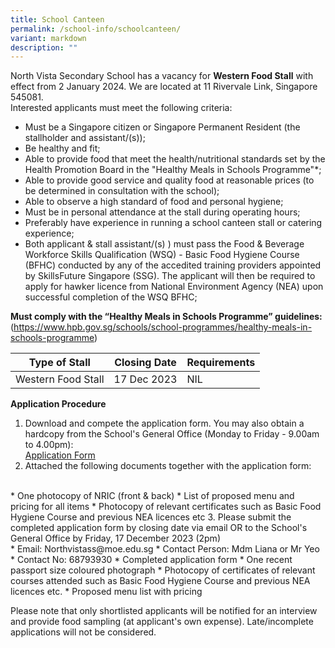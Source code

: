 ```yaml
---
title: School Canteen
permalink: /school-info/schoolcanteen/
variant: markdown
description: ""
---
```

North Vista Secondary School has a vacancy for **Western Food Stall** with effect from 2 January 2024. We are located at 11 Rivervale Link, Singapore 545081. <br>
Interested applicants must meet the following criteria:

* Must be a Singapore citizen or Singapore Permanent Resident (the stallholder and assistant/(s));
* Be healthy and fit;
* Able to provide food that meet the health/nutritional standards set by the Health Promotion Board in the "Healthy Meals in Schools Programme"*;
* Able to provide good service and quality food at reasonable prices (to be determined in consultation with the school);
* Able to observe a high standard of food and personal hygiene;
* Must be in personal attendance at the stall during operating hours;
* Preferably have experience in running a school canteen stall or catering experience;
* Both applicant &amp; stall assistant/(s) ) must pass the Food &amp; Beverage Workforce Skills Qualification (WSQ) - Basic Food Hygiene Course (BFHC) conducted by any of the accedited training providers appointed by SkillsFuture Singapore (SSG).  The applicant will then be required to apply for hawker licence from National Environment Agency (NEA) upon successful completion of the WSQ BFHC;


**Must comply with the “Healthy Meals in Schools Programme” guidelines:** <br>(https://www.hpb.gov.sg/schools/school-programmes/healthy-meals-in-schools-programme)


| Type of Stall | Closing Date | Requirements |
| -------- | -------- | -------- |
| Western Food Stall    | 17 Dec 2023     | NIL    |


**Application Procedure**

1. Download and compete the application form. You may also obtain a hardcopy from the School's General Office (Monday to Friday - 9.00am to 4.00pm):<br> [Application Form](/files/School%20Info/School%20Canteen/Application_for_canteen_stall.pdf)
2. Attached the following documents together with the application form: 
<br>
* One photocopy of NRIC (front &amp; back)
* List of proposed menu and pricing for all items
* Photocopy of relevant certificates such as Basic Food Hygiene Course and previous NEA licences etc
3. Please submit the completed application form by closing date via email OR to the School's General Office by Friday, 17 December 2023 (2pm)
<br>
* Email: Northvistass@moe.edu.sg
* Contact Person: Mdm Liana or Mr Yeo
* Contact No: 68793930
* Completed application form
* One recent passport size coloured photograph
* Photocopy of certificates of relevant courses attended such as Basic Food Hygiene Course and previous NEA licences etc.
* Proposed menu list with pricing

Please note that only shortlisted applicants will be notified for an interview and provide food sampling (at applicant's own expense). Late/incomplete applications will not be considered.
